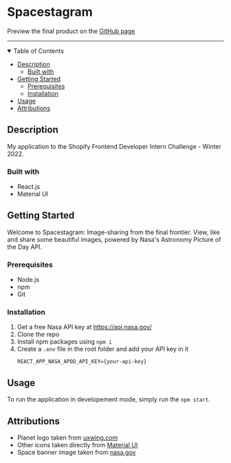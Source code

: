 # Spacestagram

Preview the final product on the [GitHub page](https://philippegarand.github.io/shopify-frontend-intern-challenge-winter-2022/)

---

<details open="open">
  <summary>Table of Contents</summary>
  
- [Description](#description)
  - [Built with](#built-with)
- [Getting Started](#getting-started)
  - [Prerequisites](#Prerequisites)
  - [Installation](#installation)
- [Usage](#usage)
- [Attributions](#attributions)
</details>

## Description

My application to the Shopify Frontend Developer Intern Challenge - Winter 2022.

### Built with

- React.js
- Material UI

## Getting Started

Welcome to Spacestagram: Image-sharing from the final frontier. View, like and share some beautiful images, powered by Nasa's Astronomy Picture of the Day API.

### Prerequisites

- Node.js
- npm
- Git

### Installation

1. Get a free Nasa API key at https://api.nasa.gov/
2. Clone the repo
3. Install npm packages using `npm i`
4. Create a `.env` file in the root folder and add your API key in it
   ```
   REACT_APP_NASA_APOD_API_KEY={your-api-key}
   ```

## Usage

To run the application in developement mode, simply run the `npm start`.

## Attributions

- Planet logo taken from [uxwing.com](https://uxwing.com/planet-space-icon/)
- Other icons taken directly from [Material UI](https://material-ui.com/components/material-icons/)
- Space banner image taken from [nasa.gov](https://www.nasa.gov/sites/default/files/thumbnails/image/stsci-h-p1917b-q-5198x4801.jpg)
